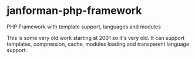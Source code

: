 # janforman-php-framework
PHP Framework with template support, languages and modules

This is some very old work starting at 2001 so it's very old.
It can support templates, compression, cache, modules loading and transparent language support.
